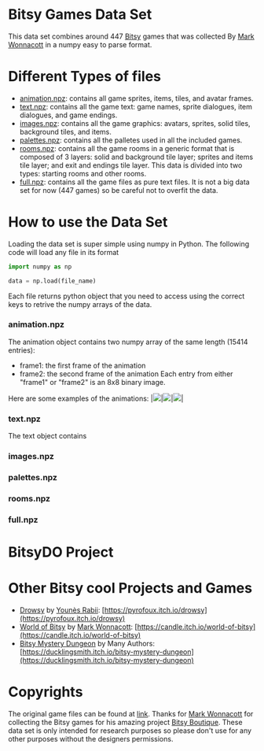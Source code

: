 # Bitsy Games Data Set
This data set combines around 447 [Bitsy](http://ledoux.io/bitsy/editor.html) games that was collected By [Mark Wonnacott](https://candle.itch.io/) in a numpy easy to parse format.

# Different Types of files
- [animation.npz](https://github.com/amidos2006/BitsyDo/blob/master/DataSet/animation.npz): contains all game sprites, items, tiles, and avatar frames.
- [text.npz](https://github.com/amidos2006/BitsyDo/blob/master/DataSet/text.npz): contains all the game text: game names, sprite dialogues, item dialogues, and game endings.
- [images.npz](https://github.com/amidos2006/BitsyDo/blob/master/DataSet/images.npz): contains all the game graphics: avatars, sprites, solid tiles, background tiles, and items.
- [palettes.npz](https://github.com/amidos2006/BitsyDo/blob/master/DataSet/palettes.npz): contains all the palletes used in all the included games.
- [rooms.npz](https://github.com/amidos2006/BitsyDo/blob/master/DataSet/rooms.npz): contains all the game rooms in a generic format that is composed of 3 layers: solid and background tile layer; sprites and items tile layer; and exit and endings tile layer. This data is divided into two types: starting rooms and other rooms.
- [full.npz](https://github.com/amidos2006/BitsyDo/blob/master/DataSet/full.npz): contains all the game files as pure text files. It is not a big data set for now (447 games) so be careful not to overfit the data.

# How to use the Data Set
Loading the data set is super simple using numpy in Python. The following code will load any file in its format
```python
import numpy as np

data = np.load(file_name)
```
Each file returns python object that you need to access using the correct keys to retrive the numpy arrays of the data.
### animation.npz
The animation object contains two numpy array of the same length (15414 entries):
- frame1: the first frame of the animation
- frame2: the second frame of the animation
Each entry from either "frame1" or "frame2" is an 8x8 binary image.

Here are some examples of the animations:
|![](graphics/animation_0.png)|![](graphics/animation_0.png)|![](graphics/animation_0.png)|

### text.npz
The text object contains

### images.npz

### palettes.npz

### rooms.npz

### full.npz

# BitsyDO Project

# Other Bitsy cool Projects and Games
- [Drowsy](https://github.com/Pyrofoux/Drowsy) by [Younès Rabii](https://twitter.com/Pyrofoux): [https://pyrofoux.itch.io/drowsy](https://pyrofoux.itch.io/drowsy)
- [World of Bitsy](https://candle.itch.io/world-of-bitsy) by [Mark Wonnacott](https://candle.itch.io/): [https://candle.itch.io/world-of-bitsy](https://candle.itch.io/world-of-bitsy)
- [Bitsy Mystery Dungeon](https://ducklingsmith.itch.io/bitsy-mystery-dungeon) by Many Authors: [https://ducklingsmith.itch.io/bitsy-mystery-dungeon](https://ducklingsmith.itch.io/bitsy-mystery-dungeon)

# Copyrights
The original game files can be found at [link](https://github.com/Ragzouken/bitsy-archive). Thanks for [Mark Wonnacott](https://candle.itch.io/) for collecting the Bitsy games for his amazing project [Bitsy Boutique](https://candle.itch.io/bitsy-boutique). These data set is only intended for research purposes so please don't use for any other purposes without the designers permissions.
